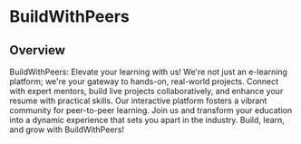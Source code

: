 # BuildWithPeers

## Overview
BuildWithPeers: Elevate your learning with us! We're not just an e-learning platform; we're your gateway to hands-on, real-world projects. Connect with expert mentors, build live projects collaboratively, and enhance your resume with practical skills. Our interactive platform fosters a vibrant community for peer-to-peer learning. Join us and transform your education into a dynamic experience that sets you apart in the industry. Build, learn, and grow with BuildWithPeers!


